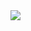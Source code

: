 <a href="https://codecov.io/gh/Sotnikov89/tracker">
  <img src="https://codecov.io/gh/Sotnikov89/tracker/branch/master/graph/badge.svg?token=BNLB23MWP4"/>
</a>
